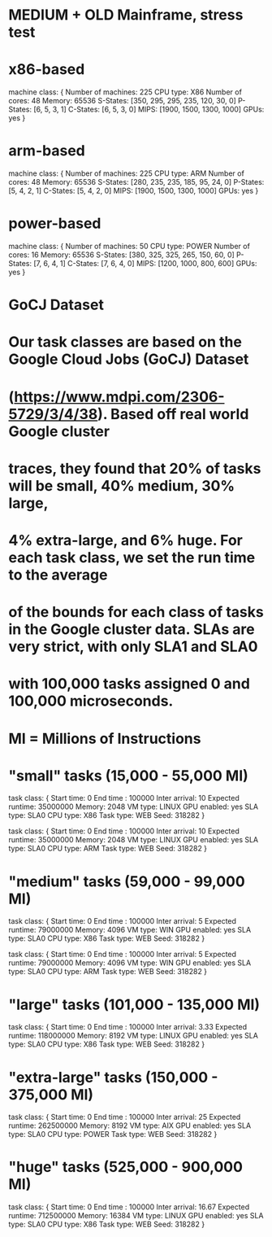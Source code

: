 # MEDIUM + OLD Mainframe, stress test

# x86-based
machine class:
{
        Number of machines: 225
        CPU type: X86
        Number of cores: 48
        Memory: 65536
        S-States: [350, 295, 295, 235, 120, 30, 0]
        P-States: [6, 5, 3, 1]
        C-States: [6, 5, 3, 0]
        MIPS: [1900, 1500, 1300, 1000]
        GPUs: yes
}

# arm-based
machine class:
{
        Number of machines: 225
        CPU type: ARM
        Number of cores: 48
        Memory: 65536
        S-States: [280, 235, 235, 185, 95, 24, 0]
        P-States: [5, 4, 2, 1]
        C-States: [5, 4, 2, 0]
        MIPS: [1900, 1500, 1300, 1000]
        GPUs: yes
}

# power-based
machine class:
{
        Number of machines: 50
        CPU type: POWER
        Number of cores: 16
        Memory: 65536
        S-States: [380, 325, 325, 265, 150, 60, 0]
        P-States: [7, 6, 4, 1]
        C-States: [7, 6, 4, 0]
        MIPS: [1200, 1000, 800, 600]
        GPUs: yes
}

# GoCJ Dataset

# Our task classes are based on the Google Cloud Jobs (GoCJ) Dataset 
# (https://www.mdpi.com/2306-5729/3/4/38). Based off real world Google cluster 
# traces, they found that 20% of tasks will be small, 40% medium, 30% large, 
# 4% extra-large, and 6% huge. For each task class, we set the run time to the average
# of the bounds for each class of tasks in the Google cluster data. SLAs are very strict, with only SLA1 and SLA0
# with 100,000 tasks assigned 0 and 100,000 microseconds.

# MI = Millions of Instructions
# "small" tasks (15,000 - 55,000 MI)
task class:
{
        Start time: 0
        End time : 100000
        Inter arrival: 10
        Expected runtime: 35000000
        Memory: 2048
        VM type: LINUX
        GPU enabled: yes
        SLA type: SLA0
        CPU type: X86
        Task type: WEB
        Seed: 318282
}

task class:
{
        Start time: 0
        End time : 100000
        Inter arrival: 10
        Expected runtime: 35000000
        Memory: 2048
        VM type: LINUX
        GPU enabled: yes
        SLA type: SLA0
        CPU type: ARM
        Task type: WEB
        Seed: 318282
}

# "medium" tasks (59,000 - 99,000 MI)
task class:
{
        Start time: 0
        End time : 100000
        Inter arrival: 5
        Expected runtime: 79000000
        Memory: 4096
        VM type: WIN
        GPU enabled: yes
        SLA type: SLA0
        CPU type: X86
        Task type: WEB
        Seed: 318282
}

task class:
{
        Start time: 0
        End time : 100000
        Inter arrival: 5
        Expected runtime: 79000000
        Memory: 4096
        VM type: WIN
        GPU enabled: yes
        SLA type: SLA0
        CPU type: ARM
        Task type: WEB
        Seed: 318282
}

# "large" tasks (101,000 - 135,000 MI)
task class:
{
        Start time: 0
        End time : 100000
        Inter arrival: 3.33
        Expected runtime: 118000000
        Memory: 8192
        VM type: LINUX
        GPU enabled: yes
        SLA type: SLA0
        CPU type: X86
        Task type: WEB
        Seed: 318282
}

# "extra-large" tasks (150,000 - 375,000 MI)
task class:
{
        Start time: 0
        End time : 100000
        Inter arrival: 25
        Expected runtime: 262500000
        Memory: 8192
        VM type: AIX
        GPU enabled: yes
        SLA type: SLA0
        CPU type: POWER
        Task type: WEB
        Seed: 318282
}

# "huge" tasks (525,000 - 900,000 MI)
task class:
{
        Start time: 0
        End time : 100000
        Inter arrival: 16.67
        Expected runtime: 712500000
        Memory: 16384
        VM type: LINUX
        GPU enabled: yes
        SLA type: SLA0
        CPU type: X86
        Task type: WEB
        Seed: 318282
}